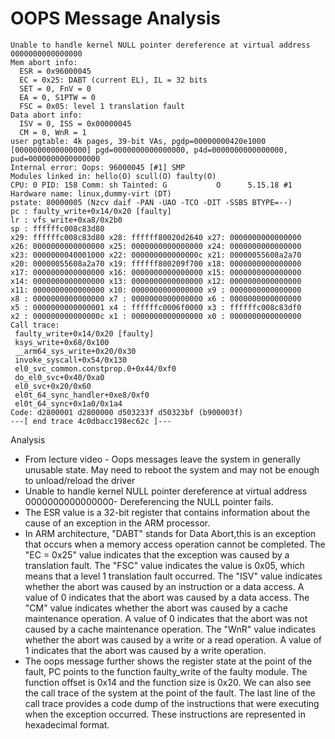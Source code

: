 # OOPS Message Analysis

    Unable to handle kernel NULL pointer dereference at virtual address 0000000000000000
    Mem abort info:
      ESR = 0x96000045
      EC = 0x25: DABT (current EL), IL = 32 bits
      SET = 0, FnV = 0
      EA = 0, S1PTW = 0
      FSC = 0x05: level 1 translation fault
    Data abort info:
      ISV = 0, ISS = 0x00000045
      CM = 0, WnR = 1
    user pgtable: 4k pages, 39-bit VAs, pgdp=00000000420e1000
    [0000000000000000] pgd=0000000000000000, p4d=0000000000000000, pud=0000000000000000
    Internal error: Oops: 96000045 [#1] SMP
    Modules linked in: hello(O) scull(O) faulty(O)
    CPU: 0 PID: 158 Comm: sh Tainted: G           O      5.15.18 #1
    Hardware name: linux,dummy-virt (DT)
    pstate: 80000005 (Nzcv daif -PAN -UAO -TCO -DIT -SSBS BTYPE=--)
    pc : faulty_write+0x14/0x20 [faulty]
    lr : vfs_write+0xa8/0x2b0
    sp : ffffffc008c83d80
    x29: ffffffc008c83d80 x28: ffffff80020d2640 x27: 0000000000000000
    x26: 0000000000000000 x25: 0000000000000000 x24: 0000000000000000
    x23: 0000000040001000 x22: 000000000000000c x21: 00000055608a2a70
    x20: 00000055608a2a70 x19: ffffff800209f700 x18: 0000000000000000
    x17: 0000000000000000 x16: 0000000000000000 x15: 0000000000000000
    x14: 0000000000000000 x13: 0000000000000000 x12: 0000000000000000
    x11: 0000000000000000 x10: 0000000000000000 x9 : 0000000000000000
    x8 : 0000000000000000 x7 : 0000000000000000 x6 : 0000000000000000
    x5 : 0000000000000001 x4 : ffffffc0006f0000 x3 : ffffffc008c83df0
    x2 : 000000000000000c x1 : 0000000000000000 x0 : 0000000000000000
    Call trace:
     faulty_write+0x14/0x20 [faulty]
     ksys_write+0x68/0x100
     __arm64_sys_write+0x20/0x30
     invoke_syscall+0x54/0x130
     el0_svc_common.constprop.0+0x44/0xf0
     do_el0_svc+0x40/0xa0
     el0_svc+0x20/0x60
     el0t_64_sync_handler+0xe8/0xf0
     el0t_64_sync+0x1a0/0x1a4
    Code: d2800001 d2800000 d503233f d50323bf (b900003f)
    ---[ end trace 4c0dbacc198ec62c ]---

Analysis

 - From lecture video - Oops messages leave the system in generally unusable state. May need to reboot the system and may not be enough to unload/reload the driver 
 - Unable to handle kernel NULL pointer dereference at virtual address 0000000000000000- Dereferencing the NULL pointer fails.
 - The ESR value is a 32-bit register that contains information about the cause of an exception in the ARM processor.
 - In ARM architecture, "DABT" stands for Data Abort,this is an exception that occurs when a memory access operation cannot be completed. 
The "EC = 0x25" value indicates that the exception was caused by a translation fault.
The "FSC" value indicates the value is 0x05, which means that a level 1 translation fault occurred. 
The "ISV" value indicates whether the abort was caused by an instruction or a data access. A value of 0 indicates that the abort was caused by a data access.
The "CM" value indicates whether the abort was caused by a cache maintenance operation. A value of 0 indicates that the abort was not caused by a cache maintenance operation.
The "WnR" value indicates whether the abort was caused by a write or a read operation. A value of 1 indicates that the abort was caused by a write operation.
 - The oops message further shows the register state at the point of the fault, PC points to the function faulty_write of the faulty module. The function offset is 0x14 and the function size is 0x20.
We can also see the call trace of the system at the point of the fault. The last line of the call trace provides a code dump of the instructions that were executing when the exception occurred. These instructions are represented in hexadecimal format.



